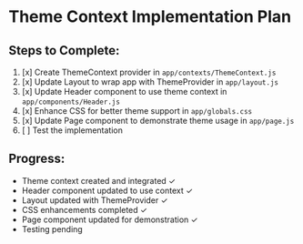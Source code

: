 # Theme Context Implementation Plan

## Steps to Complete:

1. [x] Create ThemeContext provider in `app/contexts/ThemeContext.js`
2. [x] Update Layout to wrap app with ThemeProvider in `app/layout.js`
3. [x] Update Header component to use theme context in `app/components/Header.js`
4. [x] Enhance CSS for better theme support in `app/globals.css`
5. [x] Update Page component to demonstrate theme usage in `app/page.js`
6. [ ] Test the implementation

## Progress:
- Theme context created and integrated ✓
- Header component updated to use context ✓
- Layout updated with ThemeProvider ✓
- CSS enhancements completed ✓
- Page component updated for demonstration ✓
- Testing pending
